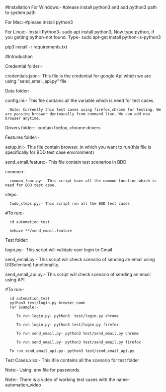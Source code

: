 #Installation
For Windows:- #please install python3 and add python3 path to system path

For Mac:-#please install python3

For Linux:- Install Python3- sudo apt install python3, 
   Now type python, if you getting python-not found.
   Type- sudo apt-get install python-is-python3

pip3 install -r requirements.txt

#Introduction

Credential folder:-

   credentials.json:- This file is the credential for google Api which we are using "send_email_api.py" file

Data folder:-

   config.ini:- This file contains all the variable which is need for test cases.

      Note: Currently this test cases using firefox,chrome for testing. We are passing broswer dynimacally from command line. We can add new browser anytime.

Drivers folder:-
   contain firefox, chrome drivers

Features folder:-

   setup.ini:- This file contain browser, in which you want to run(this file is specifically for BDD test case environment)

   send_email.feature:- This file contain test scenarios in BDD

   common-

      common_func.py:- This script have all the common function which is need for BDD test case.

   steps:

      todo_steps.py:- This script run all the BDD test cases

   #To run:-

      cd automation_test

      behave **/send_email.feature

Test folder:

   login.py:- This script will validate user login to Gmail

   send_email.py:- This script will check scenario of sending an email using UI(Selenium) functionality.

   send_email_api.py:- This script will check scenario of sending an email using API

   #To run:-

      cd automation_test
      python3 test/login.py browser_name
      For Example:-

         To run login.py- python3  test/login.py chrome

         To run login.py- python3 test/login.py firefox

         To run send_email.py- python3 test/send_email.py chrome

         To run send_email.py- python3 test/send_email.py firefox

      To run send_email_api.py- python3 test/send_email_api.py

Test Cases.xlsx:- This ifile contains all the scenario for test folder

Note:- Using .env file for passwords.

Note:- There is a video of working test cases with the name-automation_video 


